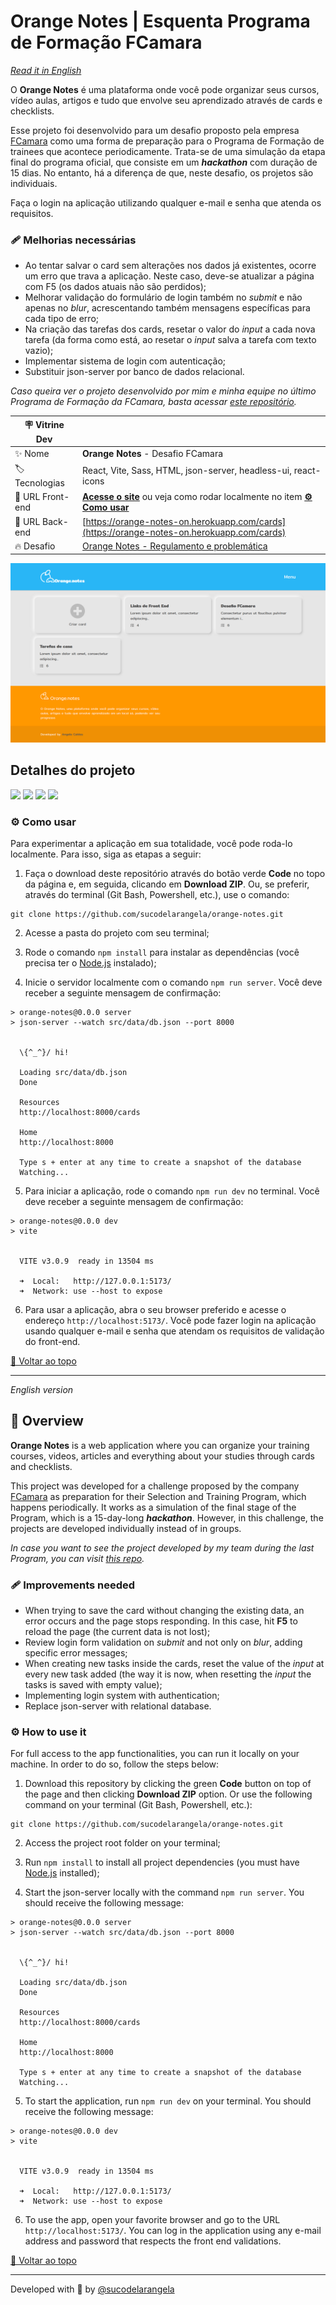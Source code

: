 # Orange Notes | Esquenta Programa de Formação FCamara

<div id='top'></div>

_[Read it in English](#English)_

O **Orange Notes** é uma plataforma onde você pode organizar seus cursos, vídeo aulas, artigos e tudo que envolve seu aprendizado através de cards e checklists.

Esse projeto foi desenvolvido para um desafio proposto pela empresa [FCamara](https://www.fcamara.com.br/) como uma forma de preparação para o Programa de Formação de trainees que acontece periodicamente. Trata-se de uma simulação da etapa final do programa oficial, que consiste em um _**hackathon**_ com duração de 15 dias. No entanto, há a diferença de que, neste desafio, os projetos são individuais.

Faça o login na aplicação utilizando qualquer e-mail e senha que atenda os requisitos.

### 🩹 Melhorias necessárias

-   Ao tentar salvar o card sem alterações nos dados já existentes, ocorre um erro que trava a aplicação. Neste caso, deve-se atualizar a página com F5 (os dados atuais não são perdidos);
-   Melhorar validação do formulário de login também no _submit_ e não apenas no _blur_, acrescentando também mensagens específicas para cada tipo de erro;
-   Na criação das tarefas dos cards, resetar o valor do _input_ a cada nova tarefa (da forma como está, ao resetar o _input_ salva a tarefa com texto vazio);
-   Implementar sistema de login com autenticação;
-   Substituir json-server por banco de dados relacional.

_Caso queira ver o projeto desenvolvido por mim e minha equipe no último Programa de Formação da FCamara, basta acessar [este repositório](https://github.com/catiuu/TechnicalShare_FCamara_front)._

<!-- prettier-ignore -->
| 🪧 Vitrine Dev |     |
| ------------- | --- |
| ✨ Nome        | **Orange Notes** - Desafio FCamara |
| 🏷️ Tecnologias | React, Vite, Sass, HTML, json-server, headless-ui, react-icons |
| 🚀 URL Front-end | [**Acesse o site**](https://orange-notes-on.vercel.app/) ou veja como rodar localmente no item [**⚙️ Como usar**](#howto) |
| 🚀 URL Back-end | [https://orange-notes-on.herokuapp.com/cards](https://orange-notes-on.herokuapp.com/cards) |
| 🔥 Desafio     | [Orange Notes - Regulamento e problemática](https://raw.githubusercontent.com/sucodelarangela/orange-notes/main/public/Regulamento.pdf) |

![](https://raw.githubusercontent.com/sucodelarangela/orange-notes/main/public/og-image.png#vitrinedev)

## Detalhes do projeto

<div>
  <img src="https://img.shields.io/badge/React-20232A?style=for-the-badge&logo=react&logoColor=61DAFB"/>
  <img src="https://img.shields.io/badge/JavaScript-F7DF1E?style=for-the-badge&logo=javascript&logoColor=black">
  <a href="https://sass-lang.com/" target='_blank'><img src="https://img.shields.io/badge/sass-CC6699?style=for-the-badge&logo=sass&logoColor=white"/></a>
  <a href='https://headlessui.com/react/menu' target='_blank'><img src="https://img.shields.io/badge/Headless UI-66E3FF?style=for-the-badge&logo=headlessui&logoColor=black"/></a>
</div>

<div id="howto"></div>

### ⚙️ Como usar

Para experimentar a aplicação em sua totalidade, você pode roda-lo localmente. Para isso, siga as etapas a seguir:

1. Faça o download deste repositório através do botão verde **Code** no topo da página e, em seguida, clicando em **Download ZIP**. Ou, se preferir, através do terminal (Git Bash, Powershell, etc.), use o comando:

```
git clone https://github.com/sucodelarangela/orange-notes.git
```

2. Acesse a pasta do projeto com seu terminal;

3. Rode o comando `npm install` para instalar as dependências (você precisa ter o [Node.js](https://nodejs.org/en/download/) instalado);

4. Inicie o servidor localmente com o comando `npm run server`. Você deve receber a seguinte mensagem de confirmação:

```
> orange-notes@0.0.0 server
> json-server --watch src/data/db.json --port 8000


  \{^_^}/ hi!

  Loading src/data/db.json
  Done

  Resources
  http://localhost:8000/cards

  Home
  http://localhost:8000

  Type s + enter at any time to create a snapshot of the database
  Watching...
```

5. Para iniciar a aplicação, rode o comando `npm run dev` no terminal. Você deve receber a seguinte mensagem de confirmação:

```
> orange-notes@0.0.0 dev
> vite


  VITE v3.0.9  ready in 13504 ms

  ➜  Local:   http://127.0.0.1:5173/
  ➜  Network: use --host to expose
```

6. Para usar a aplicação, abra o seu browser preferido e acesse o endereço `http://localhost:5173/`. Você pode fazer login na aplicação usando qualquer e-mail e senha que atendam os requisitos de validação do front-end.

<a href='#top'>🔼 Voltar ao topo</a>

---

<div id="English">

_English version_

## 🔎 Overview

**Orange Notes** is a web application where you can organize your training courses, videos, articles and everything about your studies through cards and checklists.

This project was developed for a challenge proposed by the company [FCamara](https://www.fcamara.com.br/) as preparation for their Selection and Training Program, which happens periodically. It works as a simulation of the final stage of the Program, which is a 15-day-long _**hackathon**_. However, in this challenge, the projects are developed individually instead of in groups.

_In case you want to see the project developed by my team during the last Program, you can visit [this repo](https://github.com/catiuu/TechnicalShare_FCamara_front)._

### 🩹 Improvements needed

-   When trying to save the card without changing the existing data, an error occurs and the page stops responding. In this case, hit **F5** to reload the page (the current data is not lost);
-   Review login form validation on _submit_ and not only on _blur_, adding specific error messages;
-   When creating new tasks inside the cards, reset the value of the _input_ at every new task added (the way it is now, when resetting the _input_ the tasks is saved with empty value);
-   Implementing login system with authentication;
-   Replace json-server with relational database.

### ⚙️ How to use it

For full access to the app functionalities, you can run it locally on your machine. In order to do so, follow the steps below:

1. Download this repository by clicking the green **Code** button on top of the page and then clicking **Download ZIP** option. Or use the following command on your terminal (Git Bash, Powershell, etc.):

```
git clone https://github.com/sucodelarangela/orange-notes.git
```

2. Access the project root folder on your terminal;

3. Run `npm install` to install all project dependencies (you must have [Node.js](https://nodejs.org/en/download/) installed);

4. Start the json-server locally with the command `npm run server`. You should receive the following message:

```
> orange-notes@0.0.0 server
> json-server --watch src/data/db.json --port 8000


  \{^_^}/ hi!

  Loading src/data/db.json
  Done

  Resources
  http://localhost:8000/cards

  Home
  http://localhost:8000

  Type s + enter at any time to create a snapshot of the database
  Watching...
```

5. To start the application, run `npm run dev` on your terminal. You should receive the following message:

```
> orange-notes@0.0.0 dev
> vite


  VITE v3.0.9  ready in 13504 ms

  ➜  Local:   http://127.0.0.1:5173/
  ➜  Network: use --host to expose
```

6. To use the app, open your favorite browser and go to the URL `http://localhost:5173/`. You can log in the application using any e-mail address and password that respects the front end validations.

<a href='#top'>🔼 Voltar ao topo</a>

---

Developed with 🧡 by [@sucodelarangela](https://angelacaldas.vercel.app)
